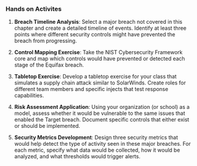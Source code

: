 
### Hands on Activites

1. **Breach Timeline Analysis**: Select a major breach not covered in this chapter and create a detailed timeline of events. Identify at least three points where different security controls might have prevented the breach from progressing.

2. **Control Mapping Exercise**: Take the NIST Cybersecurity Framework core and map which controls would have prevented or detected each stage of the Equifax breach.

3. **Tabletop Exercise**: Develop a tabletop exercise for your class that simulates a supply chain attack similar to SolarWinds. Create roles for different team members and specific injects that test response capabilities.

4. **Risk Assessment Application**: Using your organization (or school) as a model, assess whether it would be vulnerable to the same issues that enabled the Target breach. Document specific controls that either exist or should be implemented.

5. **Security Metrics Development**: Design three security metrics that would help detect the type of activity seen in these major breaches. For each metric, specify what data would be collected, how it would be analyzed, and what thresholds would trigger alerts.
